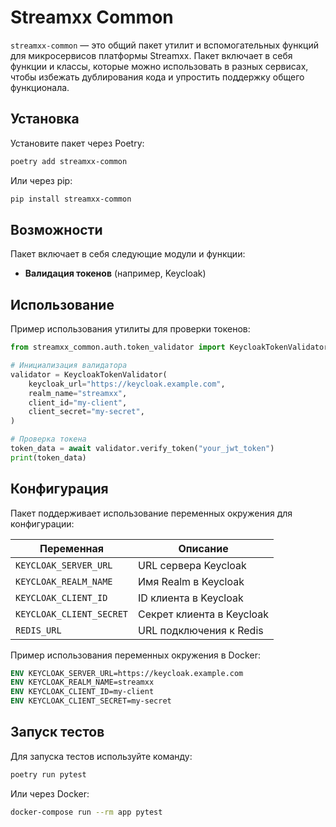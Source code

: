 # Streamxx Common

`streamxx-common` — это общий пакет утилит и вспомогательных функций для микросервисов платформы Streamxx. Пакет включает в себя функции и классы, которые можно использовать в разных сервисах, чтобы избежать дублирования кода и упростить поддержку общего функционала.

## Установка

Установите пакет через Poetry:

```bash
poetry add streamxx-common
```

Или через pip:

```bash
pip install streamxx-common
```

## Возможности

Пакет включает в себя следующие модули и функции:

- **Валидация токенов** (например, Keycloak)

## Использование

Пример использования утилиты для проверки токенов:

```python
from streamxx_common.auth.token_validator import KeycloakTokenValidator

# Инициализация валидатора
validator = KeycloakTokenValidator(
    keycloak_url="https://keycloak.example.com",
    realm_name="streamxx",
    client_id="my-client",
    client_secret="my-secret",
)

# Проверка токена
token_data = await validator.verify_token("your_jwt_token")
print(token_data)
```

## Конфигурация

Пакет поддерживает использование переменных окружения для конфигурации:

| Переменная               | Описание                  |
| ------------------------ | ------------------------- |
| `KEYCLOAK_SERVER_URL`    | URL сервера Keycloak      |
| `KEYCLOAK_REALM_NAME`    | Имя Realm в Keycloak      |
| `KEYCLOAK_CLIENT_ID`     | ID клиента в Keycloak     |
| `KEYCLOAK_CLIENT_SECRET` | Секрет клиента в Keycloak |
| `REDIS_URL`              | URL подключения к Redis   |

Пример использования переменных окружения в Docker:

```dockerfile
ENV KEYCLOAK_SERVER_URL=https://keycloak.example.com
ENV KEYCLOAK_REALM_NAME=streamxx
ENV KEYCLOAK_CLIENT_ID=my-client
ENV KEYCLOAK_CLIENT_SECRET=my-secret
```

## Запуск тестов

Для запуска тестов используйте команду:

```bash
poetry run pytest
```

Или через Docker:

```bash
docker-compose run --rm app pytest
```
